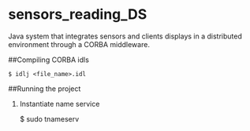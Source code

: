 sensors_reading_DS
==================

Java system that integrates sensors and clients displays in a distributed environment through a CORBA middleware.

##Compiling CORBA idls

    $ idlj <file_name>.idl

##Running the project

1) Instantiate name service

    $ sudo tnameserv
    

    
